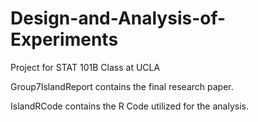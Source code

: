 # Design-and-Analysis-of-Experiments
Project for STAT 101B Class at UCLA

Group7IslandReport contains the final research paper.

IslandRCode contains the R Code utilized for the analysis.
